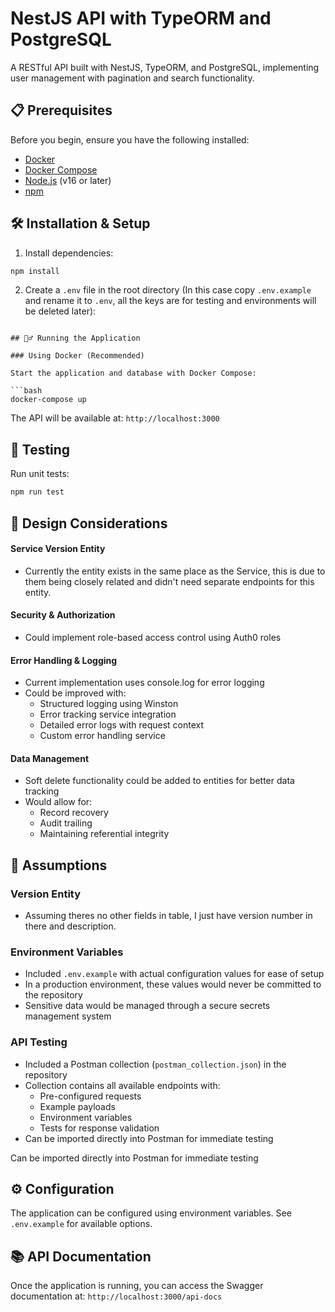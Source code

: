 # NestJS API with TypeORM and PostgreSQL

A RESTful API built with NestJS, TypeORM, and PostgreSQL, implementing user management with pagination and search functionality.

## 📋 Prerequisites

Before you begin, ensure you have the following installed:

- [Docker](https://www.docker.com/get-started)
- [Docker Compose](https://docs.docker.com/compose/install/)
- [Node.js](https://nodejs.org/) (v16 or later)
- [npm](https://www.npmjs.com/)

## 🛠️ Installation & Setup

1. Install dependencies:

```bash
npm install
```

2. Create a `.env` file in the root directory (In this case copy `.env.example` and rename it to `.env`, all the keys are for testing and environments will be deleted later):

````

## 🏃‍♂️ Running the Application

### Using Docker (Recommended)

Start the application and database with Docker Compose:

```bash
docker-compose up
````

The API will be available at: `http://localhost:3000`

## 🧪 Testing

Run unit tests:

```bash
npm run test
```

## 🎯 Design Considerations

#### Service Version Entity

- Currently the entity exists in the same place as the Service, this is due to them being closely related and didn't need separate endpoints for this entity.

#### Security & Authorization

- Could implement role-based access control using Auth0 roles

#### Error Handling & Logging

- Current implementation uses console.log for error logging
- Could be improved with:
  - Structured logging using Winston
  - Error tracking service integration
  - Detailed error logs with request context
  - Custom error handling service

#### Data Management

- Soft delete functionality could be added to entities for better data tracking
- Would allow for:
  - Record recovery
  - Audit trailing
  - Maintaining referential integrity

## 🤔 Assumptions

### Version Entity

- Assuming theres no other fields in table, I just have version number in there and description.

### Environment Variables

- Included `.env.example` with actual configuration values for ease of setup
- In a production environment, these values would never be committed to the repository
- Sensitive data would be managed through a secure secrets management system

### API Testing

- Included a Postman collection (`postman_collection.json`) in the repository
- Collection contains all available endpoints with:
  - Pre-configured requests
  - Example payloads
  - Environment variables
  - Tests for response validation
- Can be imported directly into Postman for immediate testing

Can be imported directly into Postman for immediate testing

## ⚙️ Configuration

The application can be configured using environment variables. See `.env.example` for available options.

## 📚 API Documentation

Once the application is running, you can access the Swagger documentation at:
`http://localhost:3000/api-docs`
